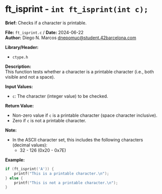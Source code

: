 # ft_isprint - `int ft_isprint(int c);`

**Brief:**
Checks if a character is printable.

**File:** `ft_isprint.c` / **Date:** 2024-06-22  
**Author:** Diego N. Marcos <dnepomuc@student.42barcelona.com>

**Library/Header:**
- `ctype.h`

**Description:**  
This function tests whether a character is a printable character (i.e., both visible and not a space).

**Input Values:**  
* `c`: The character (integer value) to be checked.

**Return Value:**  
* Non-zero value if `c` is a printable character (space character inclusive).
* Zero if `c` is not a printable character.

**Note:**
- In the ASCII character set, this includes the following characters (decimal values):
    - 32 - 126 (0x20 - 0x7E)

**Example:**  
```c
if (ft_isprint('A')) {
    printf("This is a printable character.\n");
} else {
    printf("This is not a printable character.\n");
}
